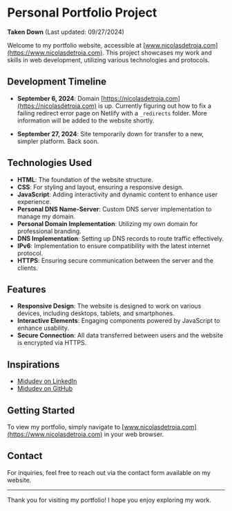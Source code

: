 # Personal Portfolio Project

**Taken Down** (Last updated: 09/27/2024)

Welcome to my portfolio website, accessible at [www.nicolasdetroia.com](https://www.nicolasdetroia.com). This project showcases my work and skills in web development, utilizing various technologies and protocols.

## Development Timeline

- **September 6, 2024**: Domain [https://nicolasdetroia.com](https://nicolasdetroia.com) is up. Currently figuring out how to fix a failing redirect error page on Netlify with a `_redirects` folder. More information will be added to the website shortly.
  
- **September 27, 2024**: Site temporarily down for transfer to a new, simpler platform. Back soon.

## Technologies Used

- **HTML**: The foundation of the website structure.
- **CSS**: For styling and layout, ensuring a responsive design.
- **JavaScript**: Adding interactivity and dynamic content to enhance user experience.
- **Personal DNS Name-Server**: Custom DNS server implementation to manage my domain.
- **Personal Domain Implementation**: Utilizing my own domain for professional branding.
- **DNS Implementation**: Setting up DNS records to route traffic effectively.
- **IPv6**: Implementation to ensure compatibility with the latest internet protocol.
- **HTTPS**: Ensuring secure communication between the server and the clients.

## Features

- **Responsive Design**: The website is designed to work on various devices, including desktops, tablets, and smartphones.
- **Interactive Elements**: Engaging components powered by JavaScript to enhance usability.
- **Secure Connection**: All data transferred between users and the website is encrypted via HTTPS.

## Inspirations

- [Midudev on LinkedIn](https://www.linkedin.com/in/midudev/)
- [Midudev on GitHub](https://github.com/midudev)

## Getting Started

To view my portfolio, simply navigate to [www.nicolasdetroia.com](https://www.nicolasdetroia.com) in your web browser.

## Contact

For inquiries, feel free to reach out via the contact form available on my website.

---

Thank you for visiting my portfolio! I hope you enjoy exploring my work.
